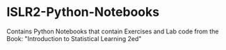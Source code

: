 # ISLR2-Python-Notebooks
Contains Python Notebooks that contain Exercises and Lab code from the Book: "Introduction to Statistical Learning 2ed"
